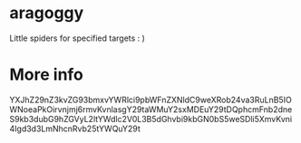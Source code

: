 # aragoggy
Little spiders for specified targets : )

# More info
YXJhZ29nZ3kvZG93bmxvYWRlci9pbWFnZXNldC9weXRob24va3RuLnB5IOWNoeaPkOirvnjmj6rmvKvnlasgY29taWMuY2sxMDEuY29tDQphcmFnb2dneS9kb3dubG9hZGVyL2ltYWdlc2V0L3B5dGhvbi9kbGN0bS5weSDli5XmvKvni4Igd3d3LmNhcnRvb25tYWQuY29t
